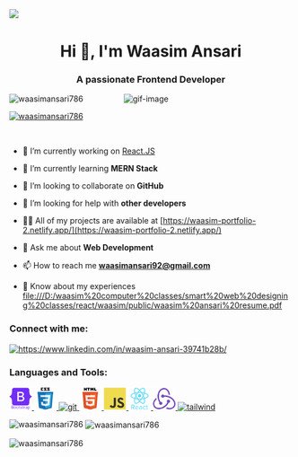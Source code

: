 <img src="https://repository-images.githubusercontent.com/588181932/e36ec678-7984-4cdd-8e4c-a3932772ff8e">

<h1 align="center">Hi 👋, I'm Waasim Ansari</h1>
<h3 align="center">A passionate Frontend Developer</h3>

<img align="right" width="300px" src="https://camo.githubusercontent.com/19db51af5f90f1b152bc0b9078f5fe97053955be5074f03f17019c70345bdcdb/68747470733a2f2f6d69726f2e6d656469756d2e636f6d2f6d61782f313336302f302a37513379765349765f7430696f4a2d5a2e676966" alt="gif-image">

<p align="left"> <img src="https://komarev.com/ghpvc/?username=waasimansari786&label=Profile%20views&color=0e75b6&style=flat" alt="waasimansari786" /> </p>

<p align="left"> <a href="https://github.com/ryo-ma/github-profile-trophy"><img src="https://github-profile-trophy.vercel.app/?username=waasimansari786" alt="waasimansari786" /></a> </p>

<p align="left"> <a href="https://twitter.com/" target="blank"><img src="https://img.shields.io/twitter/follow/?logo=twitter&style=for-the-badge" alt="" /></a> </p>

- 🔭 I’m currently working on [React.JS](https://waasim-portfolio-2.netlify.app/)

- 🌱 I’m currently learning **MERN Stack**

- 👯 I’m looking to collaborate on **GitHub**

- 🤝 I’m looking for help with **other developers**

- 👨‍💻 All of my projects are available at [https://waasim-portfolio-2.netlify.app/](https://waasim-portfolio-2.netlify.app/)

- 💬 Ask me about **Web Development**

- 📫 How to reach me **waasimansari92@gmail.com**

- 📄 Know about my experiences [file:///D:/waasim%20computer%20classes/smart%20web%20designing%20classes/react/waasim/public/waasim%20ansari%20resume.pdf](file:///D:/waasim%20computer%20classes/smart%20web%20designing%20classes/react/waasim/public/waasim%20ansari%20resume.pdf)

<h3 align="left">Connect with me:</h3>
<p align="left">
<a href="https://linkedin.com/in/https://www.linkedin.com/in/waasim-ansari-39741b28b/" target="blank"><img align="center" src="https://raw.githubusercontent.com/rahuldkjain/github-profile-readme-generator/master/src/images/icons/Social/linked-in-alt.svg" alt="https://www.linkedin.com/in/waasim-ansari-39741b28b/" height="30" width="40" /></a>
</p>

<h3 align="left">Languages and Tools:</h3>
<p align="left"> <a href="https://getbootstrap.com" target="_blank" rel="noreferrer"> <img src="https://raw.githubusercontent.com/devicons/devicon/master/icons/bootstrap/bootstrap-plain-wordmark.svg" alt="bootstrap" width="40" height="40"/> </a> <a href="https://www.w3schools.com/css/" target="_blank" rel="noreferrer"> <img src="https://raw.githubusercontent.com/devicons/devicon/master/icons/css3/css3-original-wordmark.svg" alt="css3" width="40" height="40"/> </a> <a href="https://git-scm.com/" target="_blank" rel="noreferrer"> <img src="https://www.vectorlogo.zone/logos/git-scm/git-scm-icon.svg" alt="git" width="40" height="40"/> </a> <a href="https://www.w3.org/html/" target="_blank" rel="noreferrer"> <img src="https://raw.githubusercontent.com/devicons/devicon/master/icons/html5/html5-original-wordmark.svg" alt="html5" width="40" height="40"/> </a> <a href="https://developer.mozilla.org/en-US/docs/Web/JavaScript" target="_blank" rel="noreferrer"> <img src="https://raw.githubusercontent.com/devicons/devicon/master/icons/javascript/javascript-original.svg" alt="javascript" width="40" height="40"/> </a> <a href="https://reactjs.org/" target="_blank" rel="noreferrer"> <img src="https://raw.githubusercontent.com/devicons/devicon/master/icons/react/react-original-wordmark.svg" alt="react" width="40" height="40"/> </a> <a href="https://redux.js.org" target="_blank" rel="noreferrer"> <img src="https://raw.githubusercontent.com/devicons/devicon/master/icons/redux/redux-original.svg" alt="redux" width="40" height="40"/> </a> <a href="https://tailwindcss.com/" target="_blank" rel="noreferrer"> <img src="https://www.vectorlogo.zone/logos/tailwindcss/tailwindcss-icon.svg" alt="tailwind" width="40" height="40"/> </a> </p>

<p><img align="left" src="https://github-readme-stats.vercel.app/api/top-langs?username=waasimansari786&show_icons=true&locale=en&layout=compact" alt="waasimansari786" /></p>

<p>&nbsp;<img align="center" src="https://github-readme-stats.vercel.app/api?username=waasimansari786&show_icons=true&locale=en" alt="waasimansari786" /></p>

<p><img align="center" src="https://github-readme-streak-stats.herokuapp.com/?user=waasimansari786&" alt="waasimansari786" /></p>
